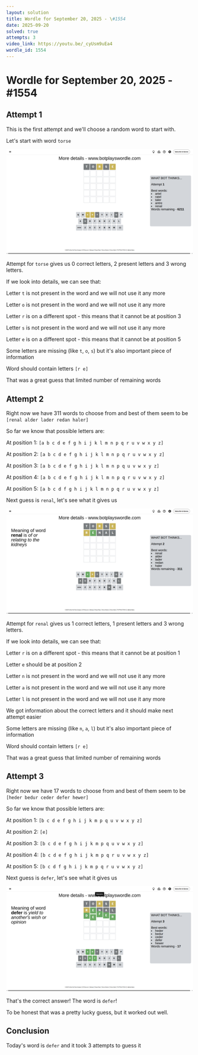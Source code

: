 ```yaml
---
layout: solution
title: Wordle for September 20, 2025 - \#1554
date: 2025-09-20
solved: true
attempts: 3
video_link: https://youtu.be/_cyUsm9uEa4
wordle_id: 1554
---
```


# Wordle for September 20, 2025 - \#1554

## Attempt 1

This is the first attempt and we'll choose a random word to start with.

Let's start with word `torse`

![Attempt 1](2025-09-20/attempt-1.png)

Attempt for `torse` gives us 0 correct letters, 2 present letters and 3 wrong letters.

If we look into details, we can see that:

Letter `t` is not present in the word and we will not use it any more

Letter `o` is not present in the word and we will not use it any more

Letter `r` is on a different spot - this means that it cannot be at position 3

Letter `s` is not present in the word and we will not use it any more

Letter `e` is on a different spot - this means that it cannot be at position 5

Some letters are missing (like `t`, `o`, `s`) but it's also important piece of information

Word should contain letters `[r e]`

That was a great guess that limited number of remaining words



## Attempt 2

Right now we have 311 words to choose from and best of them seem to be `[renal alder lader redan haler]`

So far we know that possible letters are:

At position 1: `[a b c d e f g h i j k l m n p q r u v w x y z]`

At position 2: `[a b c d e f g h i j k l m n p q r u v w x y z]`

At position 3: `[a b c d e f g h i j k l m n p q u v w x y z]`

At position 4: `[a b c d e f g h i j k l m n p q r u v w x y z]`

At position 5: `[a b c d f g h i j k l m n p q r u v w x y z]`

Next guess is `renal`, let's see what it gives us

![Attempt 2](2025-09-20/attempt-2.png)

Attempt for `renal` gives us 1 correct letters, 1 present letters and 3 wrong letters.

If we look into details, we can see that:

Letter `r` is on a different spot - this means that it cannot be at position 1

Letter `e` should be at position 2

Letter `n` is not present in the word and we will not use it any more

Letter `a` is not present in the word and we will not use it any more

Letter `l` is not present in the word and we will not use it any more

We got information about the correct letters and it should make next attempt easier

Some letters are missing (like `n`, `a`, `l`) but it's also important piece of information

Word should contain letters `[r e]`

That was a great guess that limited number of remaining words



## Attempt 3

Right now we have 17 words to choose from and best of them seem to be `[heder bedur ceder defer hewer]`

So far we know that possible letters are:

At position 1: `[b c d e f g h i j k m p q u v w x y z]`

At position 2: `[e]`

At position 3: `[b c d e f g h i j k m p q u v w x y z]`

At position 4: `[b c d e f g h i j k m p q r u v w x y z]`

At position 5: `[b c d f g h i j k m p q r u v w x y z]`

Next guess is `defer`, let's see what it gives us

![Attempt 3](2025-09-20/attempt-3.png)

That's the correct answer! The word is `defer`!

To be honest that was a pretty lucky guess, but it worked out well.

## Conclusion

Today's word is `defer` and it took 3 attempts to guess it


